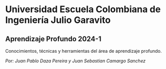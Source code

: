 # **Universidad Escuela Colombiana de Ingeniería Julio Garavito**

## **Aprendizaje Profundo 2024-1**

Conocimientos, técnicas y herramientas del área de aprendizaje profundo.

*Por: Juan Pablo Daza Pereira y Juan Sebastian Camargo Sanchez*
